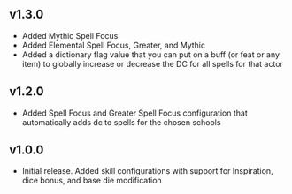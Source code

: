 
## v1.3.0
- Added Mythic Spell Focus
- Added Elemental Spell Focus, Greater, and Mythic
- Added a dictionary flag value that you can put on a buff (or feat or any item) to globally increase or decrease the DC for all spells for that actor

## v1.2.0
- Added Spell Focus and Greater Spell Focus configuration that automatically adds dc to spells for the chosen schools

## v1.0.0
- Initial release. Added skill configurations with support for Inspiration, dice bonus, and base die modification
